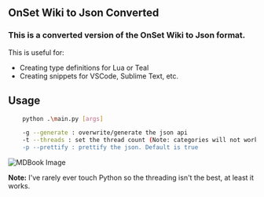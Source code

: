 ## OnSet Wiki to Json Converted
### This is a converted version of the OnSet Wiki to Json format.

This is useful for:
- Creating type definitions for Lua or Teal
- Creating snippets for VSCode, Sublime Text, etc.

## Usage
```sh
    python .\main.py [args]

    -g --generate : overwrite/generate the json api
    -t --threads : set the thread count (Note: categories will not work if it's higher than 1). Default is 1, takes around 150s with 1 thread and 44s with 4
    -p --prettify : prettify the json. Default is true
```

![MDBook Image](https://imgur.com/XFB9tfH.png)

**Note:** I've rarely ever touch Python so the threading isn't the best, at least it works.